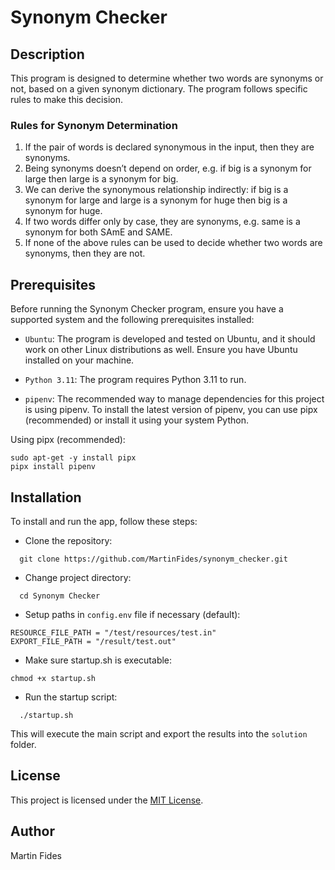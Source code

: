 # Synonym Checker
## Description
This program is designed to determine whether two words are synonyms or not, based on a given synonym dictionary.
The program follows specific rules to make this decision.

### Rules for Synonym Determination
1. If the pair of words is declared synonymous in the input, then they are synonyms.
2. Being synonyms doesn’t depend on order, e.g. if big is a synonym for large then large is a
synonym for big.
3. We can derive the synonymous relationship indirectly: if big is a synonym for large and large is a
synonym for huge then big is a synonym for huge.
4. If two words differ only by case, they are synonyms, e.g. same is a synonym for both SAmE and
SAME.
5. If none of the above rules can be used to decide whether two words are synonyms, then they
are not.

## Prerequisites
Before running the Synonym Checker program, ensure you have a supported system and the following prerequisites installed:

- `Ubuntu`: The program is developed and tested on Ubuntu, and it should work on other Linux distributions as well.
Ensure you have Ubuntu installed on your machine.

- `Python 3.11`: The program requires Python 3.11 to run.

- `pipenv`: The recommended way to manage dependencies for this project is using pipenv.
To install the latest version of pipenv, you can use pipx (recommended) or install it using your system Python.

Using pipx (recommended):
```shell
sudo apt-get -y install pipx
pipx install pipenv
```

## Installation
To install and run the app, follow these steps:
- Clone the repository:
```shell
  git clone https://github.com/MartinFides/synonym_checker.git
```
- Change project directory:
```shell
  cd Synonym Checker
```
- Setup paths in `config.env` file if necessary (default):
```env
RESOURCE_FILE_PATH = "/test/resources/test.in"
EXPORT_FILE_PATH = "/result/test.out"
```
- Make sure startup.sh is executable:
```shell
chmod +x startup.sh
```
- Run the startup script:
```shell
  ./startup.sh
```

This will execute the main script and export the results into the `solution` folder.

## License
This project is licensed under the [MIT License](LICENSE).

## Author
Martin Fides
